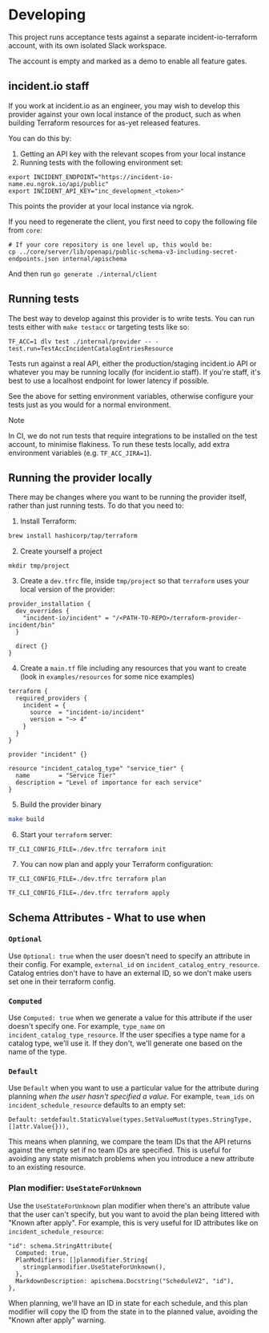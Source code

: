 # Developing

This project runs acceptance tests against a separate incident-io-terraform
account, with its own isolated Slack workspace.

The account is empty and marked as a demo to enable all feature gates.

## incident.io staff

If you work at incident.io as an engineer, you may wish to develop this provider
against your own local instance of the product, such as when building Terraform
resources for as-yet released features.

You can do this by:

1. Getting an API key with the relevant scopes from your local instance
2. Running tests with the following environment set:

```console
export INCIDENT_ENDPOINT="https://incident-io-name.eu.ngrok.io/api/public"
export INCIDENT_API_KEY="inc_development_<token>"
```

This points the provider at your local instance via ngrok.

If you need to regenerate the client, you first need to copy the following file from `core`:

```
# If your core repository is one level up, this would be:
cp ../core/server/lib/openapi/public-schema-v3-including-secret-endpoints.json internal/apischema
```

And then run `go generate ./internal/client`

## Running tests

The best way to develop against this provider is to write tests. You can run
tests either with `make testacc` or targeting tests like so:

```
TF_ACC=1 dlv test ./internal/provider -- -test.run=TestAccIncidentCatalogEntriesResource
```

Tests run against a real API, either the production/staging incident.io API or
whatever you may be running locally (for incident.io staff). If you're staff,
it's best to use a localhost endpoint for lower latency if possible.

See the above for setting environment variables, otherwise configure your tests
just as you would for a normal environment.

> [!NOTE]
> In CI, we do not run tests that require integrations to be installed
> on the test account, to minimise flakiness. To run these tests locally, add
> extra environment variables (e.g. `TF_ACC_JIRA=1`).

## Running the provider locally

There may be changes where you want to be running the provider itself, rather than
just running tests. To do that you need to:

1. Install Terraform:

```sh
brew install hashicorp/tap/terraform
```

2. Create yourself a project

```
mkdir tmp/project

```

3. Create a `dev.tfrc` file, inside `tmp/project` so that `terraform` uses your local version of the provider:

```
provider_installation {
  dev_overrides {
    "incident-io/incident" = "/<PATH-TO-REPO>/terraform-provider-incident/bin"
  }

  direct {}
}
```

4. Create a `main.tf` file including any resources that you want to create (look in `examples/resources` for some nice examples)

```
terraform {
  required_providers {
    incident = {
      source  = "incident-io/incident"
      version = "~> 4"
    }
  }
}

provider "incident" {}

resource "incident_catalog_type" "service_tier" {
  name        = "Service Tier"
  description = "Level of importance for each service"
}

```

5. Build the provider binary

```sh
make build
```

6. Start your `terraform` server:

```
TF_CLI_CONFIG_FILE=./dev.tfrc terraform init
```

7. You can now plan and apply your Terraform configuration:

```
TF_CLI_CONFIG_FILE=./dev.tfrc terraform plan

TF_CLI_CONFIG_FILE=./dev.tfrc terraform apply
```

## Schema Attributes - What to use when

### `Optional`

Use `Optional: true` when the user doesn't need to specify an attribute in their config. For example,
`external_id` on `incident_catalog_entry_resource`. Catalog entries don't have to have an external ID,
so we don't make users set one in their terraform config.

### `Computed`

Use `Computed: true` when we generate a value for this attribute if the user doesn't specify one. For
example, `type_name` on `incident_catalog_type_resource`. If the user specifies a type name for a catalog
type, we'll use it. If they don't, we'll generate one based on the name of the type.

### `Default`

Use `Default` when you want to use a particular value for the attribute during planning _when the user
hasn't specified a value_. For example, `team_ids` on `incident_schedule_resource` defaults to an empty set:

```
Default: setdefault.StaticValue(types.SetValueMust(types.StringType, []attr.Value{})),
```

This means when planning, we compare the team IDs that the API returns against the empty set if no team IDs
are specified. This is useful for avoiding any state mismatch problems when you introduce a new attribute
to an existing resource.

### Plan modifier: `UseStateForUnknown`

Use the `UseStateForUnknown` plan modifier when there's an attribute value that the user can't specify,
but you want to avoid the plan being littered with "Known after apply". For example, this is very useful
for ID attributes like on `incident_schedule_resource`:

```
"id": schema.StringAttribute{
  Computed: true,
  PlanModifiers: []planmodifier.String{
    stringplanmodifier.UseStateForUnknown(),
  },
  MarkdownDescription: apischema.Docstring("ScheduleV2", "id"),
},
```

When planning, we'll have an ID in state for each schedule, and this plan modifier will copy the ID
from the state in to the planned value, avoiding the "Known after apply" warning.
